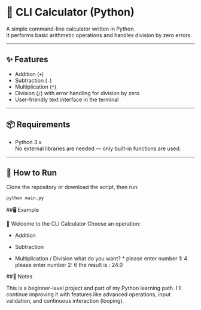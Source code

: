 # 🧮 CLI Calculator (Python)

A simple command-line calculator written in Python.  
It performs basic arithmetic operations and handles division by zero errors.

---

## ✨ Features

- Addition (`+`)
- Subtraction (`-`)
- Multiplication (`*`)
- Division (`/`) with error handling for division by zero
- User-friendly text interface in the terminal

---

## 📦 Requirements

- Python 3.x  
No external libraries are needed — only built-in functions are used.

---

## 🚀 How to Run

Clone the repository or download the script, then run:

```bash
python main.py
```

##🖥️ Example

🔢 Welcome to the CLI Calculator
Choose an operation:
  +  Addition
  -  Subtraction
  *  Multiplication
  /  Division
 what do you want? *
please enter number 1: 4
please enter number 2: 6
the result is : 24.0

##📌 Notes

This is a beginner-level project and part of my Python learning path.
I'll continue improving it with features like advanced operations, input validation, and continuous interaction (looping).
